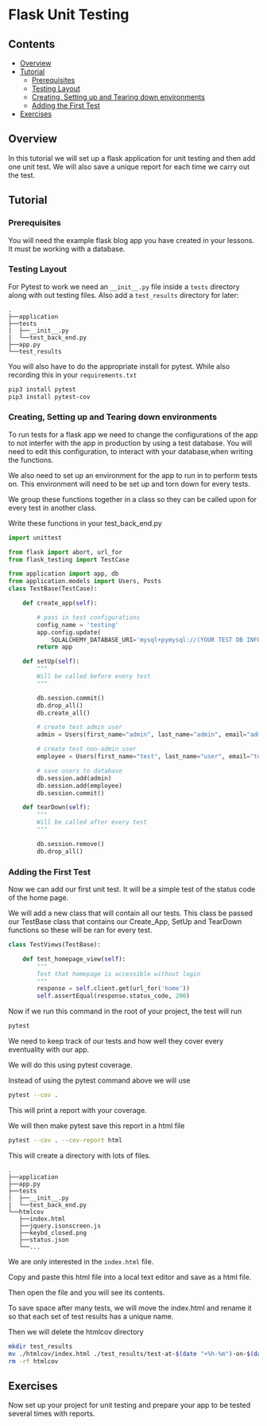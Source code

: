 # Flask Unit Testing 

<!--TOC_START-->
## Contents
- [Overview](#overview)
- [Tutorial](#tutorial)
	- [Prerequisites](#prerequisites)
	- [Testing Layout](#testing-layout)
	- [Creating, Setting up and Tearing down environments](#creating-setting-up-and-tearing-down-environments)
	- [Adding the First Test](#adding-the-first-test)
- [Exercises](#exercises)

<!--TOC_END-->
## Overview
In this tutorial we will set up a flask application for unit testing and then add one unit test.
We will also save a unique report for each time we carry out the test.

## Tutorial

### Prerequisites
You will need the example flask blog app you have created in your lessons.
It must be working with a database. 

### Testing Layout
For Pytest to work we need an `__init__.py` file inside a `tests` directory along with out testing files.
Also add a `test_results` directory for later:
```text
.
├──application
├──tests
|  ├──__init__.py
|  └──test_back_end.py
├──app.py
└──test_results
```

You will also have to do the appropriate install for pytest.
While also recording this in your `requirements.txt`
```bash
pip3 install pytest
pip3 install pytest-cov
```

### Creating, Setting up and Tearing down environments
To run tests for a flask app we need to change the configurations of the app to not interfer with the app in production by using a test database.
You will need to edit this configuration, to interact with your database,when writing the functions.

We also need to set up an environment for the app to run in to perform tests on. This environment will need to be set up and torn down for every tests.

We group these functions together in a class so they can be called upon for every test in another class.

Write these functions in your test_back_end.py
```python
import unittest

from flask import abort, url_for
from flask_testing import TestCase

from application import app, db
from application.models import Users, Posts
class TestBase(TestCase):

    def create_app(self):

        # pass in test configurations
        config_name = 'testing'
        app.config.update(
            SQLALCHEMY_DATABASE_URI='mysql+pymysql://(YOUR TEST DB INFO)'        )
        return app

    def setUp(self):
        """
        Will be called before every test
        """

        db.session.commit()
        db.drop_all()
        db.create_all()

        # create test admin user
        admin = Users(first_name="admin", last_name="admin", email="admin@admin.com", password="admin2016")

        # create test non-admin user
        employee = Users(first_name="test", last_name="user", email="test@user.com", password="test2016")

        # save users to database
        db.session.add(admin)
        db.session.add(employee)
        db.session.commit()

    def tearDown(self):
        """
        Will be called after every test
        """

        db.session.remove()
        db.drop_all()
```

### Adding the First Test
Now we can add our first unit test. It will be a simple test of the status code of the home page. 

We will add a new class that will contain all our tests. This class be passed our TestBase class that contains our Create_App, SetUp and TearDown functions so these will be ran for every test.

```python
class TestViews(TestBase):

    def test_homepage_view(self):
        """
        Test that homepage is accessible without login
        """
        response = self.client.get(url_for('home'))
        self.assertEqual(response.status_code, 200)
```
Now if we run this command in the root of your project, the test will run
```bash
pytest
```
We need to keep track of our tests and how well they cover every eventuality with our app.

We will do this using pytest coverage.

Instead of using the pytest command above we will use
```bash
pytest --cov .
```
This will print a report with your coverage.

We will then make pytest save this report in a html file
```bash
pytest --cov . --cov-report html
```
This will create a directory with lots of files.
```text
.
├──application
├──app.py
├──tests
|  ├──__init__.py
|  └──test_back_end.py
└──htmlcov
   ├──index.html
   ├──jquery.isonscreen.js 
   ├──keybd_closed.png           
   ├──status.json
   └──...
```
We are only interested in the `index.html` file. 

Copy and paste this html file into a local text editor and save as a html file. 

Then open the file and you will see its contents.

To save space after many tests, we will move the index.html and rename it so that each set of test results has a unique name.

Then we will delete the htmlcov directory
```bash
mkdir test_results
mv ./htmlcov/index.html ./test_results/test-at-$(date "+%h-%m")-on-$(date "+%y-%H:%M").html
rm -rf htmlcov
```

## Exercises
Now set up your project for unit testing and prepare your app to be tested several times with reports.
